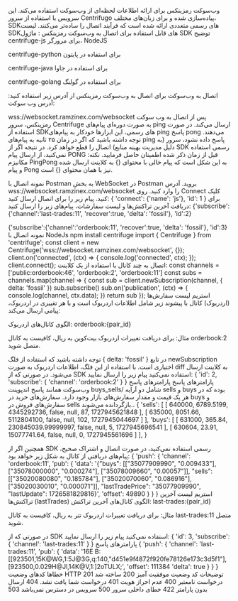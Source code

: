 وب‌سوکت
رمزینکس برای ارائه اطلاعات لحظه‌ای از وب‌سوکت استفاده می‌کند. این سرویس با استفاده از سرور Centrifugo پیاده‌سازی شده و برای زبان‌های مختلف، SDKهای رسمی متعددی ارائه شده است که فرآیند اتصال را ساده‌تر می‌کنند.
لیست SDKهای قابل استفاده برای اتصال به وب‌سوکت رمزینکس :
ماژول SDK
توضیح
centrifuge-js
برای مرورگر، NodeJS

centrifuge-python
برای استفاده در پایتون

centrifuge-java
برای استفاده در جاوا

centrifuge-golang
برای استفاده در گولنگ

اتصال به وب‌سوکت
برای اتصال به وب‌سوکت رمزینکس از آدرس زیر استفاده کنید:
آدرس وب سوکت:

wss://websocket.ramzinex.com/websocket
پس از اتصال به وب سوکت رمزینکس، سرور Centrifuge به صورت دوره‌ای پیام‌های ping ارسال می‌کند. در صورت استفاده از SDKهای رسمی، این ابزارها خودکار به پیام‌های ping پاسخ pong می‌دهند. توجه داشته باشید که اگر در زمان ۲۵ ثانیه به پیام‌های ping پاسخ داده نشود، سرور (به دلیل مدیریت بهینه منابع) اتصال را قطع خواهد کرد. در نتیجه اگر از SDK رسمی استفاده نمی‌کنید، از ارسال پیام PONG قبل از زمان ذکر شده اطمینان حاصل فرمایید.
نکته: مکانیزم PingPong به این شکل است که پیام خالی با محتوای {} به کلاینت ارسال شده و پیام Pong نیز با همان محتوای {} است.

نمونه اتصال با Postman
به بخش WebSocket در Postman بروید.
آدرس wss://websocket.ramzinex.com/websocket را وارد کنید.
روی Connect کلیک کنید.
پیام زیر را برای اتصال ارسال کنید:
{
'connect': {'name': 'js'},
'id': 1
}
برای دریافت آخرین تراکنش‌ها و لیست سفارشات، پیام‌های زیر را ارسال کنید:
{'subscribe':{'channel':'last-trades:11', 'recover':true, 'delta': 'fossil'}, 'id':2}

{'subscribe':{'channel':'orderbook:11', 'recover':true, 'delta': 'fossil'}, 'id':3}
نمونه اتصال با NodeJs
npm install centrifuge
import { Centrifuge } from 'centrifuge';
const client = new Centrifuge('wss://websocket.ramzinex.com/websocket', {});
client.on('connected', (ctx) => { console.log('connected', ctx);
});
client.connect();
اتصال به چند کانال با استفاده از یک کلاینت:
const channels = ['public:orderbook:46', 'orderbook:2', 'orderbook:11']
const subs = channels.map(channel => {
const sub = client.newSubscription(channel, { delta: 'fossil' })
sub.subscribe()
sub.on('publication', (ctx) => {
console.log(channel, ctx.data);
})
return sub
});
استریم لیست سفارش‌ها (اردربوک)
کانال‌ با پیشوند زیر شامل اطلاعات اردربوک است و با هر تغییری در اردربوک، پیامی ارسال می‌کند:

الگوی کانال‌های اردربوک: orderbook:{pair_id}

مثال: برای دریافت تغییرات اردربوک بیت‌کوین به ریال، کافیست به کانال orderbook:2 متصل شوید.

توجه داشته باشید که استفاده از فلگ { delta: 'fossil' } در تابع newSubscription اختیاری است. با استفاده از این فلگ، اطلاعات اردربوک به صورت diff به کلاینت ارسال می‌شود.
در صورتی که از SDK استفاده نمی‌کنید پیام زیر را ارسال نمایید:
{
'id': 2,
'subscribe': { 'channel': 'orderbook:2' }
}
پارامترهای پاسخ
پارامترهای پاسخ وب‌سوکت همانند پاسخ اندپوینت buys_sells/ شامل دو آرایه sells و buys بوده که در هر یک قیمت و مقدار سفارش‌های بازار وجود دارد. سفارش‌های خرید در buys و سفارش‌های فروش در sells بازگردانده می‌شوند..
{
'sells': [ [ 640000, 6789.5199, 4345292736, false, null, 87, 1727945621848 ], [ 635000, 8051.66, 5112804100, false, null, 102, 1727945044697 ] ],
'buys': [ [ 631000, 365.84, 230845039.99999997, false, null, 5, 1727945696541 ], [ 630604, 23.91, 15077741.64, false, null, 0, 1727945561696 ] ],
}

همچنین اگر از SDK رسمی استفاده نمی‌کنید، در صورت اتصال و اشتراک صحیح، پیام‌های دریافتی از کانال به شکل زیر خواهد بود:
{
'push': {
'channel': 'orderbook:11',
'pub': {
'data': '{"buys": [["35077909990", "0.009433"], ["35078000000", "0.000274"], ["35078009660", "0.00057"]], "sells": [["35020080080", "0.185784"], ["35020070060", "0.086916"], ["35020030010", "0.000071"]], "lastTradePrice": "35077909990", "lastUpdate": 1726581829816}',
'offset': 49890
} } }
استریم لیست آخرین تراکنش‌ها (lastTrades)
الگوی کانال‌های آخرین تراکنش: last-trades:{pair_id}

مثال: برای دریافت تغییرات اردربوک تتر به ریال، کافیست به کانال last-trades:11 متصل شوید.

در صورتی که از SDK استفاده نمی‌کنید پیام زیر را ارسال نمایید:
{
'id': 3,
'subscribe': { 'channel': 'last-trades:11' }
}
پارامترهای پاسخ
{
'push': {
'channel': 'last-trades:11',
'pub': {
'data': '16E B:[[923501,15K@WG,1:5J@3G,q:140,"d451e9f4872f920fe78126e173c3d5f1"],[923500,0.029H@Jl,14K@V,1:]2oTULX;',
'offset': 111384
'delta': true
}
}
}
خطاها
کدهای وضعیت HTTP
توضیحات
کد وضعیت
موفقیت آمیز	200
ساخته شد	201
درخواست نامعتبر	400
عدم احراز هویت	401
درخواست شما یافت نشد.	404
ارسال بدون پارامتر	422
خطای داخلی سرور	500
سرویس در دسترس نمی‌باشد	503
